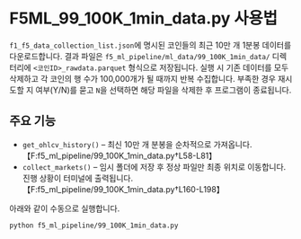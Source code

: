 # F5ML_99_100K_1min_data.py 사용법

`f1_f5_data_collection_list.json`에 명시된 코인들의 최근 10만 개 1분봉 데이터를
다운로드합니다. 결과 파일은 `f5_ml_pipeline/ml_data/99_100K_1min_data/` 디렉터리에
`<코인ID>_rawdata.parquet` 형식으로 저장됩니다. 실행 시 기존 데이터를 모두 삭제하고
각 코인의 행 수가 100,000개가 될 때까지 반복 수집합니다. 부족한 경우 재시도할
지 여부(Y/N)를 묻고 `N`을 선택하면 해당 파일을 삭제한 후 프로그램이 종료됩니다.

## 주요 기능
- `get_ohlcv_history()` – 최신 10만 개 분봉을 순차적으로 가져옵니다.【F:f5_ml_pipeline/99_100K_1min_data.py†L58-L81】
- `collect_markets()` – 임시 폴더에 저장 후 정상 파일만 최종 위치로 이동합니다.
  진행 상황이 터미널에 출력됩니다.【F:f5_ml_pipeline/99_100K_1min_data.py†L160-L198】

아래와 같이 수동으로 실행합니다.
```bash
python f5_ml_pipeline/99_100K_1min_data.py
```
